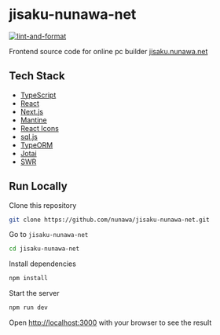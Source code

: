 # jisaku-nunawa-net

[![lint-and-format](https://github.com/nunawa/jisaku-nunawa-net/actions/workflows/lint-and-format.yml/badge.svg)](https://github.com/nunawa/jisaku-nunawa-net/actions/workflows/lint-and-format.yml)

Frontend source code for online pc builder [jisaku.nunawa.net](https://jisaku.nunawa.net/)

## Tech Stack

- [TypeScript](https://www.typescriptlang.org/)
- [React](https://ja.react.dev/)
- [Next.js](https://nextjs.org/)
- [Mantine](https://mantine.dev/)
- [React Icons](https://react-icons.github.io/react-icons/)
- [sql.js](https://sql.js.org/#/)
- [TypeORM](https://typeorm.io/)
- [Jotai](https://jotai.org/)
- [SWR](https://swr.vercel.app/ja)

## Run Locally

Clone this repository

```bash
git clone https://github.com/nunawa/jisaku-nunawa-net.git
```

Go to `jisaku-nunawa-net`

```bash
cd jisaku-nunawa-net
```

Install dependencies

```bash
npm install
```

Start the server

```bash
npm run dev
```

Open [http://localhost:3000](http://localhost:3000) with your browser to see the result
